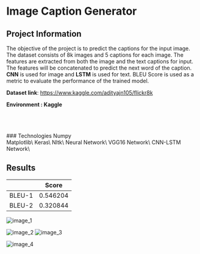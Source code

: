
# Image Caption Generator

## Project Information

The objective of the project is to predict the captions for the input image. The dataset consists of 8k images and 5 captions for each image. The features are extracted from both the image and the text captions for input. The features will be concatenated to predict the next word of the caption. **CNN** is used for image and **LSTM** is used for text. BLEU Score is used as a metric to evaluate the performance of the trained model.




**Dataset link**: https://www.kaggle.com/adityajn105/flickr8k



**Environment : Kaggle**

<br/>
<br/>
<br/>
### Technologies
Numpy<br/>
Matplotlib\
Keras\
Nltk\
Neural Network\
VGG16 Network\
CNN-LSTM Network\

## Results

|               | Score         |
| ------------- | ------------- |
|   BLEU-1      |   0.546204    |
|   BLEU-2      |   0.320844    |



![image_1](https://user-images.githubusercontent.com/72246104/159900922-c4130869-bba4-44af-81a2-968ae02b7a40.PNG)

![image_2](https://user-images.githubusercontent.com/72246104/159900968-ec103d85-4ffd-4e64-9cb1-783c1399c40e.PNG)
![image_3](https://user-images.githubusercontent.com/72246104/159900979-a504abdd-b91a-41ce-a361-4efe5a08b07d.PNG)

![image_4](https://user-images.githubusercontent.com/72246104/159900988-cd3c2f0b-3796-46a1-b4e1-8f61dd56a6ab.PNG)
